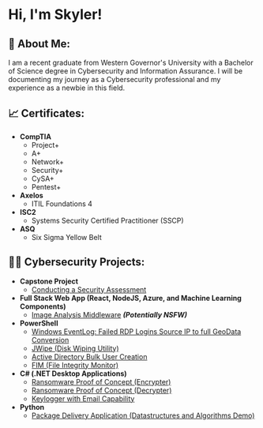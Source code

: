 <h1>Hi, I'm Skyler! <br/>

<h2>📃 About Me:</h2>

<body> I am a recent graduate from Western Governor's University with a Bachelor of Science degree in Cybersecurity and Information Assurance. I will be documenting my journey as a Cybersecurity professional and my experience as a newbie in this field.</body>

<h2>📈 Certificates: </h2>

- <b> CompTIA </b>
  - Project+
  - A+
  - Network+
  - Security+
  - CySA+
  - Pentest+
- <b> Axelos </b>
  - ITIL Foundations 4
- <b> ISC2 </b>
  - Systems Security Certified Practitioner (SSCP)
- <b> ASQ </b>
  - Six Sigma Yellow Belt

<h2>👨‍💻 Cybersecurity Projects:</h2>

- <b>Capstone Project</b>
  - [Conducting a Security Assessment](https://github.com/skysilverio/capstone/)
- <b>Full Stack Web App (React, NodeJS, Azure, and Machine Learning Components)</b>
  - [Image Analysis Middleware](https://github.com/joshmadakor1/4chan-Image-Analysis-Middleware-C964) <b><i>(Potentially NSFW)</b></i>
- <b>PowerShell</b>
  - [Windows EventLog: Failed RDP Logins Source IP to full GeoData Conversion](https://github.com/joshmadakor1/Sentinel-Lab)
  - [JWipe (Disk Wiping Utility)](https://github.com/joshmadakor1/Jwipe.PowerShell)
  - [Active Directory Bulk User Creation](https://github.com/joshmadakor1/AD_PS)
  - [FIM (File Integrity Monitor)](https://github.com/joshmadakor1/PowerShell-Integrity-FIM)
- <b>C# (.NET Desktop Applications)</b>
  - [Ransomware Proof of Concept (Encrypter)](https://github.com/joshmadakor1/EncrypterPOC)
  - [Ransomware Proof of Concept (Decrypter)](https://github.com/joshmadakor1/DecrypterPOC)
  - [Keylogger with Email Capability](https://github.com/joshmadakor1/Key-Logger-With-Email)
- <b>Python</b>
  - [Package Delivery Application (Datastructures and Algorithms Demo)](https://github.com/joshmadakor1/Package-Delivery-Pathfinding-Algorithm)


[linkedin]: https://linkedin.com/in/joshmadakor

